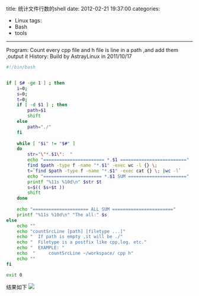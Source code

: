 title: 统计文件行数的shell
date: 2012-02-21 19:37:00
categories:
- Linux
tags:
- Bash
- tools
---

Program: Count every cpp file and h file is line in a path ,and add them ,output it
History: Build by AstrayLinux in 2011/10/17
<!--more-->

```bash
#!/bin/bash


if [ $# -ge 1 ] ; then 	
	i=0;
	s=0;
	t=0;
	if [ -d $1 ] ; then
		path=$1
		shift
	else
		path="./"
	fi
		 
	while [ "$i" != "$#" ]
	do
		str="\"*.$1\":  " 
		echo "======================= *.$1 ========================="
		find $path -type f -name "*.$1" -exec wc -l {} \;
		t=`find $path -type f -name "*.$1" -exec cat {} \; |wc -l`
		echo "====================== *.$1 SUM ======================"
		printf "%11s %10d\n" $str $t
		s=$(( $s+$t ))
		shift
	done
		
	echo "===================== ALL SUM ======================="
	printf "%11s %10d\n" "The all:" $s
else
	echo "" 
	echo "countSrcLine [path] [filetype ...]"
	echo "	If path is empty ,it will be ./"
	echo "	Filetype is a postfix like cpp,log. etc."
	echo "	EXAMPLE: "
	echo  "		countSrcLine ~/workspace/ cpp h"	
	echo ""
fi

exit 0
```

结果如下
![](http://hi.csdn.net/attachment/201202/21/0_1329824384Lwv4.gif)
